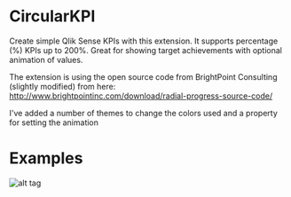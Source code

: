 # CircularKPI
Create simple Qlik Sense KPIs with this extension. It supports percentage (%) KPIs up to 200%. Great for showing target achievements with optional animation of values.

The extension is using the open source code from BrightPoint Consulting (slightly modified) from here:
http://www.brightpointinc.com/download/radial-progress-source-code/

I've added a number of themes to change the colors used and a property for setting the animation

# Examples
![alt tag](https://raw.githubusercontent.com/johsund/CircularKPI/master/CircularKPI.png)
